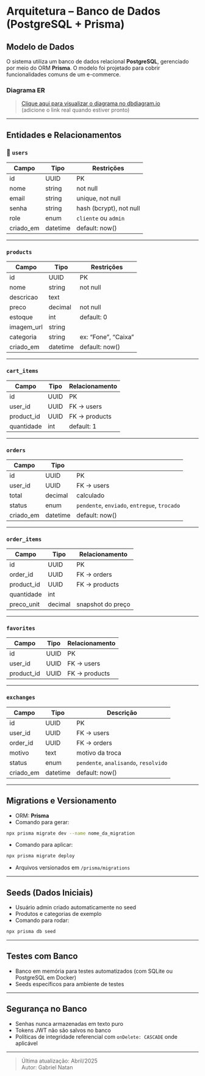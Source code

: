 # Arquitetura – Banco de Dados (PostgreSQL + Prisma)

## Modelo de Dados

O sistema utiliza um banco de dados relacional **PostgreSQL**, gerenciado por meio do ORM **Prisma**. O modelo foi projetado para cobrir funcionalidades comuns de um e-commerce.

### Diagrama ER

> [Clique aqui para visualizar o diagrama no dbdiagram.io](https://dbdiagram.io)  
> (adicione o link real quando estiver pronto)

---

## Entidades e Relacionamentos

### 🧍 `users`

| Campo     | Tipo     | Restrições              |
|-----------|----------|--------------------------|
| id        | UUID     | PK                       |
| nome      | string   | not null                 |
| email     | string   | unique, not null         |
| senha     | string   | hash (bcrypt), not null  |
| role      | enum     | `cliente` ou `admin`     |
| criado_em | datetime | default: now()           |

---

### `products`

| Campo       | Tipo     | Restrições              |
|-------------|----------|--------------------------|
| id          | UUID     | PK                       |
| nome        | string   | not null                 |
| descricao   | text     |                          |
| preco       | decimal  | not null                 |
| estoque     | int      | default: 0               |
| imagem_url  | string   |                          |
| categoria   | string   | ex: “Fone”, “Caixa”      |
| criado_em   | datetime | default: now()           |

---

### `cart_items`

| Campo       | Tipo     | Relacionamento           |
|-------------|----------|--------------------------|
| id          | UUID     | PK                       |
| user_id     | UUID     | FK → users               |
| product_id  | UUID     | FK → products            |
| quantidade  | int      | default: 1               |

---

### `orders`

| Campo       | Tipo     |                           |
|-------------|----------|---------------------------|
| id          | UUID     | PK                        |
| user_id     | UUID     | FK → users                |
| total       | decimal  | calculado                 |
| status      | enum     | `pendente`, `enviado`, `entregue`, `trocado` |
| criado_em   | datetime | default: now()            |

---

### `order_items`

| Campo        | Tipo     | Relacionamento           |
|--------------|----------|--------------------------|
| id           | UUID     | PK                       |
| order_id     | UUID     | FK → orders              |
| product_id   | UUID     | FK → products            |
| quantidade   | int      |                          |
| preco_unit   | decimal  | snapshot do preço        |

---

### `favorites`

| Campo       | Tipo     | Relacionamento           |
|-------------|----------|--------------------------|
| id          | UUID     | PK                       |
| user_id     | UUID     | FK → users               |
| product_id  | UUID     | FK → products            |

---

### `exchanges`

| Campo       | Tipo     | Descrição                 |
|-------------|----------|---------------------------|
| id          | UUID     | PK                        |
| user_id     | UUID     | FK → users                |
| order_id    | UUID     | FK → orders               |
| motivo      | text     | motivo da troca           |
| status      | enum     | `pendente`, `analisando`, `resolvido` |
| criado_em   | datetime | default: now()            |

---

## Migrations e Versionamento

- ORM: **Prisma**
- Comando para gerar:
```bash
npx prisma migrate dev --name nome_da_migration
```

- Comando para aplicar:
```bash
npx prisma migrate deploy
```

- Arquivos versionados em `/prisma/migrations`

---

## Seeds (Dados Iniciais)

- Usuário admin criado automaticamente no seed
- Produtos e categorias de exemplo
- Comando para rodar:
```bash
npx prisma db seed
```

---

## Testes com Banco

- Banco em memória para testes automatizados (com SQLite ou PostgreSQL em Docker)
- Seeds específicos para ambiente de testes

---

## Segurança no Banco

- Senhas nunca armazenadas em texto puro
- Tokens JWT não são salvos no banco
- Políticas de integridade referencial com `onDelete: CASCADE` onde aplicável

---

> Última atualização: Abril/2025  
> Autor: Gabriel Natan
